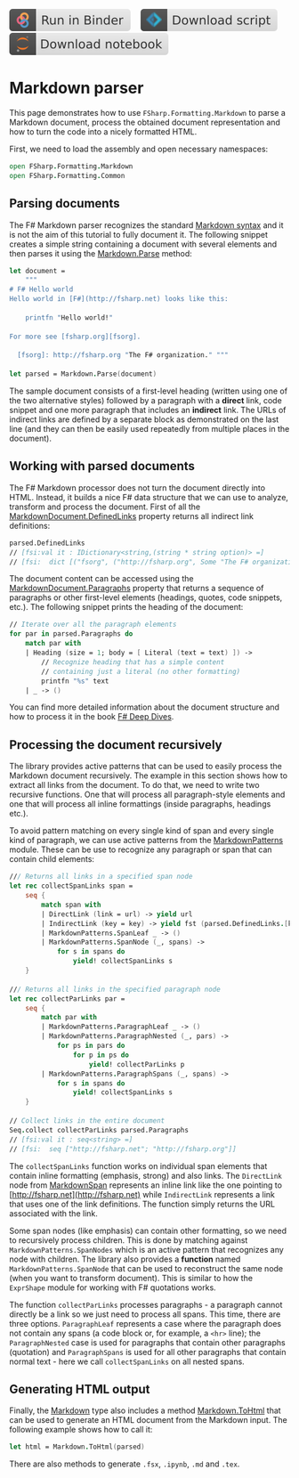[![Binder](img/badge-binder.svg)](https://mybinder.org/v2/gh/fsprojects/fsharp.formatting/gh-pages?filepath=markdown.ipynb)&emsp;
[![Script](img/badge-script.svg)](https://fsprojects.github.io/FSharp.Formatting//markdown.fsx)&emsp;
[![Notebook](img/badge-notebook.svg)](https://fsprojects.github.io/FSharp.Formatting//markdown.ipynb)

# Markdown parser

This page demonstrates how to use `FSharp.Formatting.Markdown` to parse a Markdown
document, process the obtained document representation and
how to turn the code into a nicely formatted HTML.

First, we need to load the assembly and open necessary namespaces:

```fsharp
open FSharp.Formatting.Markdown
open FSharp.Formatting.Common
```

## Parsing documents

The F# Markdown parser recognizes the standard [Markdown syntax](http://daringfireball.net/projects/markdown/)
and it is not the aim of this tutorial to fully document it.
The following snippet creates a simple string containing a document
with several elements and then parses it using the [Markdown.Parse](https://fsprojects.github.io/FSharp.Formatting/reference/fsharp-formatting-markdown-markdown.html#Parse) method:

```fsharp
let document =
    """
# F# Hello world
Hello world in [F#](http://fsharp.net) looks like this:

    printfn "Hello world!"

For more see [fsharp.org][fsorg].

  [fsorg]: http://fsharp.org "The F# organization." """

let parsed = Markdown.Parse(document)
```

The sample document consists of a first-level heading (written using
one of the two alternative styles) followed by a paragraph with a
**direct** link, code snippet and one more paragraph that includes an
**indirect** link. The URLs of indirect links are defined by a separate
block as demonstrated on the last line (and they can then be easily used repeatedly
from multiple places in the document).

## Working with parsed documents

The F# Markdown processor does not turn the document directly into HTML.
Instead, it builds a nice F# data structure that we can use to analyze,
transform and process the document. First of all the [MarkdownDocument.DefinedLinks](https://fsprojects.github.io/FSharp.Formatting/reference/fsharp-formatting-markdown-markdowndocument.html#DefinedLinks) property
returns all indirect link definitions:

```fsharp
parsed.DefinedLinks
// [fsi:val it : IDictionary<string,(string * string option)> =]
// [fsi:  dict [("fsorg", ("http://fsharp.org", Some "The F# organization."))]]
```

The document content can be accessed using the [MarkdownDocument.Paragraphs](https://fsprojects.github.io/FSharp.Formatting/reference/fsharp-formatting-markdown-markdowndocument.html#Paragraphs) property that returns
a sequence of paragraphs or other first-level elements (headings, quotes, code snippets, etc.).
The following snippet prints the heading of the document:

```fsharp
// Iterate over all the paragraph elements
for par in parsed.Paragraphs do
    match par with
    | Heading (size = 1; body = [ Literal (text = text) ]) ->
        // Recognize heading that has a simple content
        // containing just a literal (no other formatting)
        printfn "%s" text
    | _ -> ()
```

You can find more detailed information about the document structure and how to process it
in the book [F# Deep Dives](http://manning.com/petricek2/).

## Processing the document recursively

The library provides active patterns that can be used to easily process the Markdown
document recursively. The example in this section shows how to extract all links from the
document. To do that, we need to write two recursive functions. One that will process
all paragraph-style elements and one that will process all inline formattings (inside
paragraphs, headings etc.).

To avoid pattern matching on every single kind of span and every single kind of
paragraph, we can use active patterns from the [MarkdownPatterns](https://fsprojects.github.io/FSharp.Formatting/reference/fsharp-formatting-markdown-markdownpatterns.html) module. These can be use
to recognize any paragraph or span that can contain child elements:

```fsharp
/// Returns all links in a specified span node
let rec collectSpanLinks span =
    seq {
        match span with
        | DirectLink (link = url) -> yield url
        | IndirectLink (key = key) -> yield fst (parsed.DefinedLinks.[key])
        | MarkdownPatterns.SpanLeaf _ -> ()
        | MarkdownPatterns.SpanNode (_, spans) ->
            for s in spans do
                yield! collectSpanLinks s
    }

/// Returns all links in the specified paragraph node
let rec collectParLinks par =
    seq {
        match par with
        | MarkdownPatterns.ParagraphLeaf _ -> ()
        | MarkdownPatterns.ParagraphNested (_, pars) ->
            for ps in pars do
                for p in ps do
                    yield! collectParLinks p
        | MarkdownPatterns.ParagraphSpans (_, spans) ->
            for s in spans do
                yield! collectSpanLinks s
    }

// Collect links in the entire document
Seq.collect collectParLinks parsed.Paragraphs
// [fsi:val it : seq<string> =]
// [fsi:  seq ["http://fsharp.net"; "http://fsharp.org"]]
```

The `collectSpanLinks` function works on individual span elements that contain inline
formatting (emphasis, strong) and also links. The `DirectLink` node from [MarkdownSpan](https://fsprojects.github.io/FSharp.Formatting/reference/fsharp-formatting-markdown-markdownspan.html) represents an inline
link like the one pointing to [http://fsharp.net](http://fsharp.net) while `IndirectLink` represents a
link that uses one of the link definitions. The function simply returns the URL associated
with the link.

Some span nodes (like emphasis) can contain other formatting, so we need to recursively
process children. This is done by matching against `MarkdownPatterns.SpanNodes` which is an active
pattern that recognizes any node with children. The library also provides a **function**
named `MarkdownPatterns.SpanNode` that can be used to reconstruct the same node (when you want
to transform document). This is similar to how the `ExprShape` module for working with
F# quotations works.

The function `collectParLinks` processes paragraphs - a paragraph cannot directly be a
link so we just need to process all spans. This time, there are three options.
`ParagraphLeaf` represents a case where the paragraph does not contain any spans
(a code block or, for example, a `<hr>` line); the `ParagraphNested` case is used for paragraphs
that contain other paragraphs (quotation) and `ParagraphSpans` is used for all other
paragraphs that contain normal text - here we call `collectSpanLinks` on all nested spans.

## Generating HTML output

Finally, the [Markdown](https://fsprojects.github.io/FSharp.Formatting/reference/fsharp-formatting-markdown-markdown.html) type also includes a method [Markdown.ToHtml](https://fsprojects.github.io/FSharp.Formatting/reference/fsharp-formatting-markdown-markdown.html#ToHtml) that can be used
to generate an HTML document from the Markdown input. The following example shows how to call it:

```fsharp
let html = Markdown.ToHtml(parsed)
```

There are also methods to generate `.fsx`, `.ipynb`, `.md` and `.tex`.


